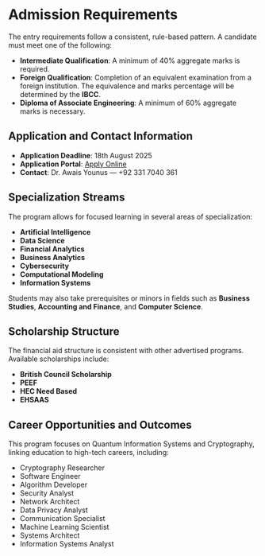 # Admission Requirements

The entry requirements follow a consistent, rule-based pattern. A candidate must meet one of the following:

- **Intermediate Qualification**: A minimum of 40% aggregate marks is required.
- **Foreign Qualification**: Completion of an equivalent examination from a foreign institution. The equivalence and marks percentage will be determined by the **IBCC**.
- **Diploma of Associate Engineering**: A minimum of 60% aggregate marks is necessary.


## Application and Contact Information

- **Application Deadline**: 18th August 2025  
- **Application Portal**: [Apply Online](https://portal.bzu.edu.pk/admissions/)  
- **Contact**: Dr. Awais Younus — +92 331 7040 361

## Specialization Streams

The program allows for focused learning in several areas of specialization:

- **Artificial Intelligence**
- **Data Science**
- **Financial Analytics**
- **Business Analytics**
- **Cybersecurity**
- **Computational Modeling**
- **Information Systems**

Students may also take prerequisites or minors in fields such as **Business Studies**, **Accounting and Finance**, and **Computer Science**.

## Scholarship Structure

The financial aid structure is consistent with other advertised programs. Available scholarships include:

- **British Council Scholarship**
- **PEEF**
- **HEC Need Based**
- **EHSAAS**

## Career Opportunities and Outcomes

This program focuses on Quantum Information Systems and Cryptography, linking education to high-tech careers, including:

- Cryptography Researcher  
- Software Engineer  
- Algorithm Developer  
- Security Analyst  
- Network Architect  
- Data Privacy Analyst  
- Communication Specialist  
- Machine Learning Scientist  
- Systems Architect  
- Information Systems Analyst  


